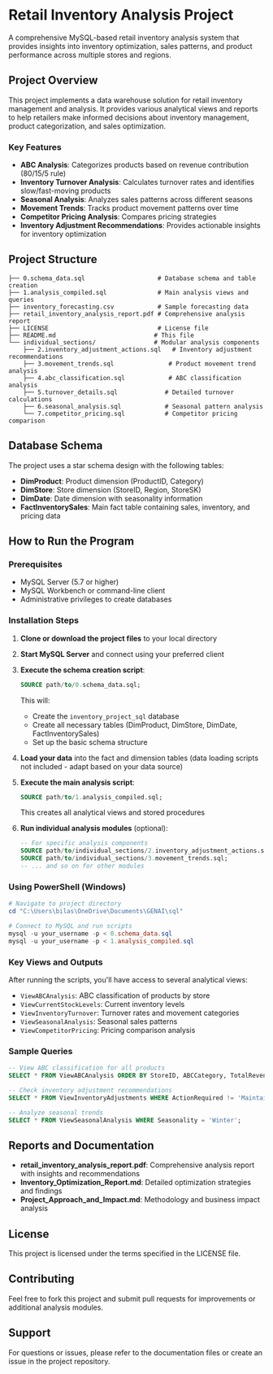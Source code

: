 # Retail Inventory Analysis Project

A comprehensive MySQL-based retail inventory analysis system that provides insights into inventory optimization, sales patterns, and product performance across multiple stores and regions.

## Project Overview

This project implements a data warehouse solution for retail inventory management and analysis. It provides various analytical views and reports to help retailers make informed decisions about inventory management, product categorization, and sales optimization.

### Key Features

- **ABC Analysis**: Categorizes products based on revenue contribution (80/15/5 rule)
- **Inventory Turnover Analysis**: Calculates turnover rates and identifies slow/fast-moving products
- **Seasonal Analysis**: Analyzes sales patterns across different seasons
- **Movement Trends**: Tracks product movement patterns over time
- **Competitor Pricing Analysis**: Compares pricing strategies
- **Inventory Adjustment Recommendations**: Provides actionable insights for inventory optimization

## Project Structure

```
├── 0.schema_data.sql                    # Database schema and table creation
├── 1.analysis_compiled.sql              # Main analysis views and queries
├── inventory_forecasting.csv            # Sample forecasting data
├── retail_inventory_analysis_report.pdf # Comprehensive analysis report
├── LICENSE                              # License file
├── README.md                           # This file
└── individual_sections/                # Modular analysis components
    ├── 2.inventory_adjustment_actions.sql   # Inventory adjustment recommendations
    ├── 3.movement_trends.sql               # Product movement trend analysis
    ├── 4.abc_classification.sql            # ABC classification analysis
    ├── 5.turnover_details.sql             # Detailed turnover calculations
    ├── 6.seasonal_analysis.sql            # Seasonal pattern analysis
    └── 7.competitor_pricing.sql           # Competitor pricing comparison
```

## Database Schema

The project uses a star schema design with the following tables:

- **DimProduct**: Product dimension (ProductID, Category)
- **DimStore**: Store dimension (StoreID, Region, StoreSK)
- **DimDate**: Date dimension with seasonality information
- **FactInventorySales**: Main fact table containing sales, inventory, and pricing data

## How to Run the Program

### Prerequisites

- MySQL Server (5.7 or higher)
- MySQL Workbench or command-line client
- Administrative privileges to create databases

### Installation Steps

1. **Clone or download the project files** to your local directory

2. **Start MySQL Server** and connect using your preferred client

3. **Execute the schema creation script**:
   ```sql
   SOURCE path/to/0.schema_data.sql;
   ```
   This will:
   - Create the `inventory_project_sql` database
   - Create all necessary tables (DimProduct, DimStore, DimDate, FactInventorySales)
   - Set up the basic schema structure

4. **Load your data** into the fact and dimension tables (data loading scripts not included - adapt based on your data source)

5. **Execute the main analysis script**:
   ```sql
   SOURCE path/to/1.analysis_compiled.sql;
   ```
   This creates all analytical views and stored procedures

6. **Run individual analysis modules** (optional):
   ```sql
   -- For specific analysis components
   SOURCE path/to/individual_sections/2.inventory_adjustment_actions.sql;
   SOURCE path/to/individual_sections/3.movement_trends.sql;
   -- ... and so on for other modules
   ```

### Using PowerShell (Windows)

```powershell
# Navigate to project directory
cd "C:\Users\bilas\OneDrive\Documents\GENAI\sql"

# Connect to MySQL and run scripts
mysql -u your_username -p < 0.schema_data.sql
mysql -u your_username -p < 1.analysis_compiled.sql
```

### Key Views and Outputs

After running the scripts, you'll have access to several analytical views:

- `ViewABCAnalysis`: ABC classification of products by store
- `ViewCurrentStockLevels`: Current inventory levels
- `ViewInventoryTurnover`: Turnover rates and movement categories
- `ViewSeasonalAnalysis`: Seasonal sales patterns
- `ViewCompetitorPricing`: Pricing comparison analysis

### Sample Queries

```sql
-- View ABC classification for all products
SELECT * FROM ViewABCAnalysis ORDER BY StoreID, ABCCategory, TotalRevenue DESC;

-- Check inventory adjustment recommendations
SELECT * FROM ViewInventoryAdjustments WHERE ActionRequired != 'Maintain';

-- Analyze seasonal trends
SELECT * FROM ViewSeasonalAnalysis WHERE Seasonality = 'Winter';
```

## Reports and Documentation

- **retail_inventory_analysis_report.pdf**: Comprehensive analysis report with insights and recommendations
- **Inventory_Optimization_Report.md**: Detailed optimization strategies and findings
- **Project_Approach_and_Impact.md**: Methodology and business impact analysis

## License

This project is licensed under the terms specified in the LICENSE file.

## Contributing

Feel free to fork this project and submit pull requests for improvements or additional analysis modules.

## Support

For questions or issues, please refer to the documentation files or create an issue in the project repository.
